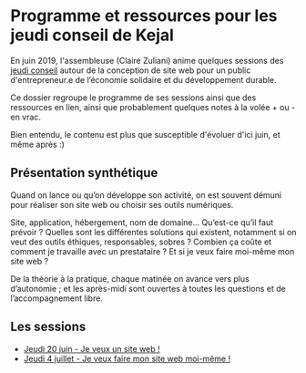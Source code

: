 # Programme et ressources pour les jeudi conseil de Kejal

En juin 2019, l'assembleuse (Claire Zuliani) anime quelques sessions des [jeudi conseil](https://www.kejal.fr/le-petit-pre-lieu-partage/au-quotidien/les-ateliers-conseils-du-jeudi/) autour de la conception de site web pour un public d'entrepreneur.e de l’économie solidaire et du développement durable.

Ce dossier regroupe le programme de ses sessions ainsi que des ressources en lien, ainsi que probablement quelques notes à la volée + ou - en vrac.

Bien entendu, le contenu est plus que susceptible d'évoluer d'ici juin, et même après :)

## Présentation synthétique

Quand on lance ou qu’on développe son activité, on est souvent démuni pour réaliser son site web ou choisir ses outils numériques. 

Site, application, hébergement, nom de domaine... Qu’est-ce qu’il faut
prévoir ? Quelles sont les différentes solutions qui existent, notamment si on veut des outils éthiques, responsables, sobres ? Combien ça coûte et comment je travaille avec un prestataire ? Et si je veux faire moi-même mon site web ? 

De la théorie à la pratique, chaque matinée on avance vers plus d’autonomie ; et les après-midi sont ouvertes à toutes les questions et de l’accompagnement libre.

## Les sessions

- [Jeudi 20 juin - Je veux un site web !](19-06-20/je-veux-un-site-web.md)
- [Jeudi 4 juillet - Je veux faire mon site web moi-même !](19-07-04/je-veux-faire-mon-site-web-1.md)